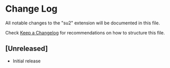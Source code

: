 # Change Log

All notable changes to the "su2" extension will be documented in this file.

Check [Keep a Changelog](http://keepachangelog.com/) for recommendations on how to structure this file.

## [Unreleased]

- Initial release